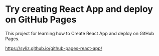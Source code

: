 # Try creating React App and deploy on GitHub Pages

This project for learning how to Create React App and deploy on GitHub Pages.

https://syliz.github.io/github-pages-react-app/


